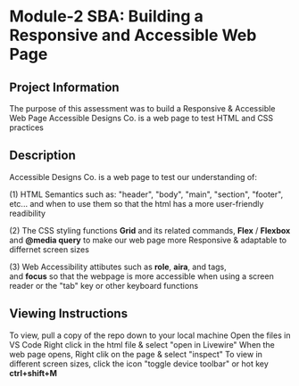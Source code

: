 # Module-2 SBA: Building a Responsive and Accessible Web Page

## Project Information
The purpose of this assessment was to build a Responsive & Accessible Web Page
Accessible Designs Co. is a web page to test HTML and CSS practices

## Description
Accessible Designs Co. is a web page to test our understanding of:

(1) HTML Semantics such as: "header", "body", "main", "section", "footer", etc... 
    and when to use them so that the html has a more user-friendly readibility
    
(2) The CSS styling functions **Grid** and its related commands, **Flex** / **Flexbox** 
and **@media query** to make our web page more Responsive & adaptable to differnet 
screen sizes 
    
(3) Web Accessibility attibutes such as **role**, **aira**, and **<label>** tags,  
    and **focus** so that the webpage is more accessible when using a screen reader or
    the "tab" key or other keyboard functions 

## Viewing Instructions
To view, pull a copy of the repo down to your local machine
Open the files in VS Code
Right click in the html file & select "open in Livewire"
When the web page opens, Right clik on the page & select "inspect"
To view in different screen sizes, click the icon "toggle device toolbar" 
or hot key **ctrl+shift+M**